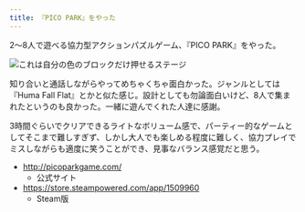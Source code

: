 ```yaml
---
title: 『PICO PARK』をやった
---
```


2～8人で遊べる協力型アクションパズルゲーム、『PICO PARK』をやった。

![](https://i.imgur.com/0vYJNfyh.png "これは自分の色のブロックだけ押せるステージ")

知り合いと通話しながらやってめちゃくちゃ面白かった。ジャンルとしては『Huma Fall Flat』とかと似た感じ。設計としても勿論面白いけど、8人で集まれたというのも良かった。一緒に遊んでくれた人達に感謝。

3時間ぐらいでクリアできるライトなボリューム感で、パーティー的なゲームとしてそこまで難しすぎず、しかし大人でも楽しめる程度に難しく、協力プレイでミスしながらも適度に笑うことができ、見事なバランス感覚だと思う。

- http://picoparkgame.com/
    - 公式サイト
- https://store.steampowered.com/app/1509960
    - Steam版
